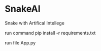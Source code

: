# SnakeAI
Snake with Artifical Intellege

run command pip install -r requirements.txt

run file App.py
